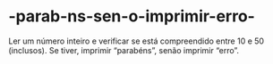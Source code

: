 # -parab-ns-sen-o-imprimir-erro-
Ler um número inteiro e verificar se está compreendido entre 10 e 50 (inclusos). Se tiver, imprimir “parabéns”, senão imprimir “erro”.
